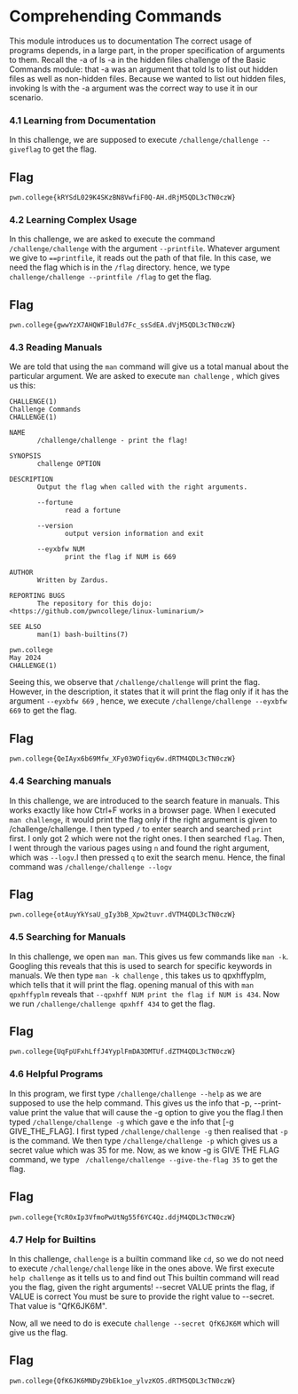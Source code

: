# Comprehending Commands

This module introduces us to documentation The correct usage of programs depends, in a large part, in the proper specification of arguments to them. Recall the -a of ls -a in the hidden files challenge of the Basic Commands module: that -a was an argument that told ls to list out hidden files as well as non-hidden files. Because we wanted to list out hidden files, invoking ls with the -a argument was the correct way to use it in our scenario.

### 4.1 Learning from Documentation

In this challenge, we are supposed to execute `/challenge/challenge --giveflag` to get the flag.

## Flag
```
pwn.college{kRYSdL029K4SKzBN8VwfiF0Q-AH.dRjM5QDL3cTN0czW}
```

### 4.2 Learning Complex Usage

In this challenge, we are asked to execute the command `/challenge/challenge` with the argument `--printfile`. Whatever argument we give to `==printfile`, it reads out the path of that file. In this case, we need the flag which is in the `/flag` directory. hence, we type `challenge/challenge --printfile /flag` to get the flag.

## Flag
```
pwn.college{gwwYzX7AHQWF1Buld7Fc_ssSdEA.dVjM5QDL3cTN0czW}
```

### 4.3 Reading Manuals

We are told that using the `man` command will give us a total manual about the particular argument. We are asked to execute `man challenge` , which gives us this:
```
CHALLENGE(1)                                                                  Challenge Commands                                                                 CHALLENGE(1)

NAME
       /challenge/challenge - print the flag!

SYNOPSIS
       challenge OPTION

DESCRIPTION
       Output the flag when called with the right arguments.

       --fortune
              read a fortune

       --version
              output version information and exit

       --eyxbfw NUM
              print the flag if NUM is 669

AUTHOR
       Written by Zardus.

REPORTING BUGS
       The repository for this dojo: <https://github.com/pwncollege/linux-luminarium/>

SEE ALSO
       man(1) bash-builtins(7)

pwn.college                                                                        May 2024                                                                      CHALLENGE(1)
```
Seeing this, we observe that `/challenge/challenge` will print the flag. However, in the description, it states that it will print the flag only if it has the argument `--eyxbfw 669` , hence, we execute `/challenge/challenge --eyxbfw 669` to get the flag.

## Flag
```
pwn.college{QeIAyx6b69Mfw_XFy03WOfiqy6w.dRTM4QDL3cTN0czW}
```

### 4.4 Searching manuals

In this challenge, we are introduced to the search feature in manuals. This works exactly like how Ctrl+F works in a browser page. When I executed `man challenge`, it would print the flag only if the right argument is given to /challenge/challenge. I then typed `/` to enter search and searched `print` first. I only got 2 which were not the right ones. I then searched `flag`. Then, I went through the various pages using `n` and found the right argument, which was `--logv`.I then pressed `q` to exit the search menu. Hence, the final command was `/challenge/challenge --logv`

## Flag
```
pwn.college{otAuyYkYsaU_gIy3bB_Xpw2tuvr.dVTM4QDL3cTN0czW}
```

### 4.5 Searching for Manuals

In this challenge, we open `man man`. This gives us few commands like `man -k`. Googling this reveals that this is used to search for specific keywords in manuals. We then type `man -k challenge` , this takes us to qpxhffyplm, which tells that it will print the flag. opening manual of this with `man qpxhffyplm` reveals that `--qpxhff NUM
              print the flag if NUM is 434`.
Now we run `/challenge/challenge qpxhff 434` to get the flag.

## Flag
```
pwn.college{UqFpUFxhLffJ4YyplFmDA3DMTUf.dZTM4QDL3cTN0czW}
```

### 4.6 Helpful Programs 
In this program, we first type `/challenge/challenge --help` as we are supposed to use the help command. This gives us the info that -p, --print-value    print the value that will cause the -g option to give you the flag.I then typed `/challenge/challenge -g` which gave e the info that [-g GIVE_THE_FLAG]. I first typed `/challenge/challenge -g` then realised that `-p` is the command. We then type `/challenge/challenge -p` which gives us a secret value which was 35 for me. Now, as we know -g is GIVE THE FLAG command, we type ` /challenge/challenge --give-the-flag 35` to get the flag.

## Flag
```
pwn.college{YcR0xIp3VfmoPwUtNg55f6YC4Qz.ddjM4QDL3cTN0czW}
```

### 4.7 Help for Builtins

In this challenge, `challenge` is a builtin command like `cd`, so we do not need to execute `/challenge/challenge` like in the ones above. We first execute `help challenge` as it tells us to and find out This builtin command will read you the flag, given the right arguments! --secret VALUE    prints the flag, if VALUE is correct
You must be sure to provide the right value to --secret. That value
 is "QfK6JK6M".

 Now, all we need to do is execute `challenge --secret QfK6JK6M` which will give us the flag.

 ## Flag
 ```
pwn.college{QfK6JK6MNDyZ9bEk1oe_ylvzKO5.dRTM5QDL3cTN0czW}
```

